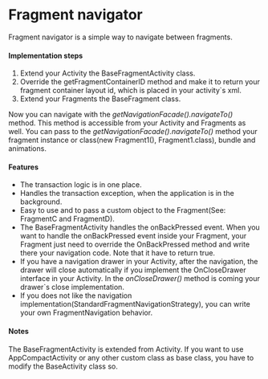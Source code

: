 # Fragment navigator

Fragment navigator is a simple way to navigate between fragments.

#### Implementation steps
1. Extend your Activity the BaseFragmentActivity class.
2. Override the getFragmentContainerID method and make it to return your fragment container layout id, which is placed in your activity`s xml.
3. Extend your Fragments the BaseFragment class.

Now you can navigate with the *getNavigationFacade().navigateTo()* method. This method is accessible from your Activity and Fragments as well.
You can pass to the *getNavigationFacade().navigateTo()* method  your fragment instance or class(new Fragment1(), Fragment1.class), bundle and animations.



#### Features
- The transaction logic is in one place.
- Handles the transaction exception, when the application is in the background.
- Easy to use and to pass a custom object to the Fragment(See: FragmentC and FragmentD).
- The BaseFragmentActivity handles the onBackPressed event. When you want to handle the onBackPressed event inside your Fragment, your Fragment just need to override the OnBackPressed method and write there your navigation code. Note that it have to return true.
- If you have a navigation drawer in your Activity, after the navigation, the drawer will close automatically if you implement the OnCloseDrawer interface in your Activity. In the *onCloseDrawer()* method is coming your drawer`s close implementation.
- If you does not like the navigation implementation(StandardFragmentNavigationStrategy), you can write your own FragmentNavigation behavior.

#### Notes
The BaseFragmentActivity is extended from Activity. If you want to use AppCompactActivity or any other custom class as base class, you have to modify the BaseActivity class so.

